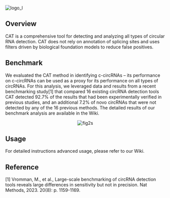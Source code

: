 ![logo_l](https://github.com/user-attachments/assets/71ca4f1d-d4d8-4713-aa25-a30215245d6d)

## Overview
CAT is a comprehensive tool for detecting and analyzing all types of circular RNA detection. CAT does not rely on annotation of splicing sites and uses filters driven by biological foundation models to reduce false positives.

## Benchmark
We evaluated the CAT method in identifying c-circRNAs – its performance on c-circRNAs can be used as a proxy for its performance on all types of circRNAs. For this analysis, we leveraged data and results from a recent benchmarking study[1] that compared 16 existing circRNA detection tools
CAT detected 92.7% of the results that had been experimentally verified in previous studies, and an additional 7.2% of novo circRNAs that were not detected by any of the 16 previous methods.
The detailed results of our benchmark analysis are available in the Wiki.
<div align="center">
   
![fig2s](https://github.com/user-attachments/assets/2aa6c0f6-74a6-4a67-8f0d-c16ca874b24e)
   
</div>

## Usage

For detailed instructions advanced usage, please refer to our Wiki.

## Reference
[1] Vromman, M., et al., Large-scale benchmarking of circRNA detection tools reveals large differences in sensitivity but not in precision. Nat Methods, 2023. 20(8): p. 1159-1169.
